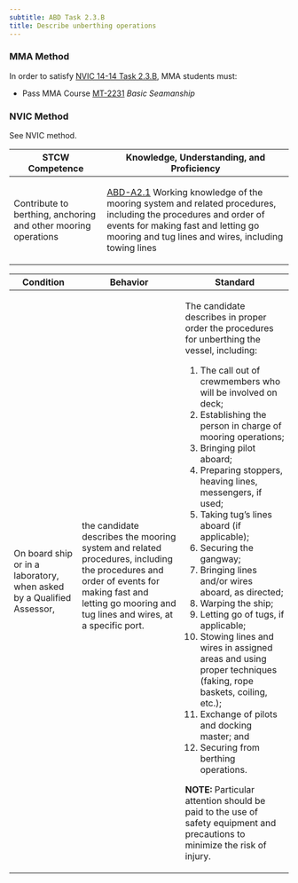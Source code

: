 ```yaml
---
subtitle: ABD Task 2.3.B 
title: Describe unberthing operations
---
```



### MMA Method

In order to satisfy  [NVIC 14-14  Task  2.3.B]({{site.baseurl}}/assets/images/nvic-14-14.pdf), MMA students must:

* Pass MMA Course [MT-2231]( {{site.baseurl}}/courses/MT-2231) *Basic Seamanship*


### NVIC Method

<a onclick="togglevisibility('nvic_methods')" >See NVIC method.</a>

<div id='nvic_methods' class='hide'>

<table>
<thead>
<tr>
<th class='forty'> STCW Competence </th>
<th class='sixty'> Knowledge, Understanding, and Proficiency </th>
</tr>
</thead>




<tbody>
<tr><td markdown='1'>

Contribute to berthing, anchoring and other mooring operations

</td><td markdown='1'>

[ABD-A2.1](../../tables/25.html#ABD-A2.1) Working knowledge of the mooring system and related procedures, including the procedures and order of events for making fast and letting go mooring and tug lines and wires, including towing lines

</td></tr>


</tbody>
</table>


<table>
<thead>
<tr><th class='twenty'>  Condition </th><th class='twenty'> Behavior </th><th  class='sixty'>Standard </th></tr>
</thead>
<tbody >



<tr><td markdown='1'>

On board ship or in a laboratory, when asked by a Qualified Assessor,

</td><td markdown='1'>

the candidate describes the mooring system and related procedures, including the procedures and order of events for making fast and letting go mooring and tug lines and wires, at a specific port.

<br>

<div class="tooltip">
<span class="tooltiptext">
</span>
</div>


</td><td markdown='1'>

The candidate describes in proper order the procedures for unberthing the vessel, including:

1. The call out of crewmembers who will be involved on deck;
2. Establishing the person in charge of mooring operations;
3. Bringing pilot aboard;
4. Preparing stoppers, heaving lines, messengers, if used;
5. Taking tug’s lines aboard (if applicable);
6. Securing the gangway;
7. Bringing lines and/or wires aboard, as directed;
8. Warping the ship;
9. Letting go of tugs, if applicable;
10. Stowing lines and wires in assigned areas and using proper techniques (faking, rope baskets, coiling, etc.);
11. Exchange of pilots and docking master; and 
12. Securing from berthing operations.
 
**NOTE:** Particular attention should be paid to the use of safety equipment and precautions to minimize the risk of injury. 

</td></tr>
</tbody>
</table>
</div>
